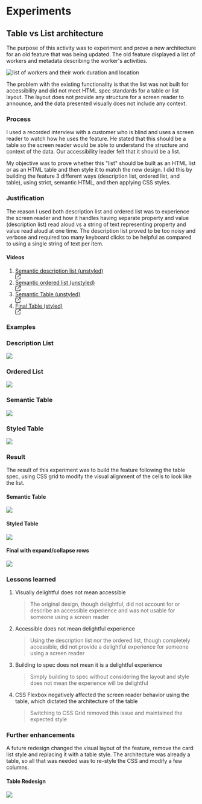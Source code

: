 # Experiments

## Table vs List architecture
The purpose of this activity was to experiment and prove a new architecture for an old feature that was being updated. The old feature displayed a list of workers and metadata describing the worker's activities.

<img src="../assets/images/table_or_list_orig.png" alt="list of workers and their work duration and location">

The problem with the existing functionality is that the list was not built for accessibility and did not meet HTML spec standards for a table or list layout. The layout does not provide any structure for a screen reader to announce, and the data presented visually does not include any context.

### Process

I used a recorded interview with a customer who is blind and uses a screen reader to watch how he uses the feature. He stated that this should be a table so the screen reader would be able to understand the structure and context of the data. Our accessibility leader felt that it should be a list.

My objective was to prove whether this "list" should be built as an HTML list or as an HTML table and then style it to match the new design. I did this by building the feature 3 different ways (description list, ordered list, and table), using strict, semantic HTML, and then applying CSS styles.

### Justification

The reason I used both description list and ordered list was to experience the screen reader and how it handles having separate property and value (description list) read aloud vs a string of text representing property and value read aloud at one time. The description list proved to be too noisy and verbose and required too many keyboard clicks to be helpful as compared to using a single string of text per item.

#### Videos

<ol>
    <li>
        <a href="https://drive.google.com/file/d/14qXV-1mY35f_3RBqDuY8rbHjw_FKeZj9/view?usp=sharing" target="_blank">Semantic description list (unstyled)</a>
        <div class="open-in-new-window-icon">
            <!-- arrow-up-right-from-square icon by Free Icons (https://free-icons.github.io/free-icons/) -->
            <svg xmlns="http://www.w3.org/2000/svg" height="1em" fill="currentColor" viewBox="0 0 512 512">
                <path d="M 304 24 Q 306 46 328 48 L 430 48 L 430 48 L 207 271 L 207 271 Q 193 288 207 305 Q 224 319 241 305 L 464 82 L 464 82 L 464 184 L 464 184 Q 466 206 488 208 Q 510 206 512 184 L 512 24 L 512 24 Q 510 2 488 0 L 328 0 L 328 0 Q 306 2 304 24 L 304 24 Z M 72 32 Q 41 33 21 53 L 21 53 L 21 53 Q 1 73 0 104 L 0 440 L 0 440 Q 1 471 21 491 Q 41 511 72 512 L 408 512 L 408 512 Q 439 511 459 491 Q 479 471 480 440 L 480 312 L 480 312 Q 478 290 456 288 Q 434 290 432 312 L 432 440 L 432 440 Q 430 462 408 464 L 72 464 L 72 464 Q 50 462 48 440 L 48 104 L 48 104 Q 50 82 72 80 L 200 80 L 200 80 Q 222 78 224 56 Q 222 34 200 32 L 72 32 L 72 32 Z" />
            </svg>
        </div>
    </li>
    <li>
        <a href="https://drive.google.com/file/d/1DKvfOHJ8Oexj1W0kCi5EgQFlZ_2Hz035/view?usp=sharing" target="_blank">Semantic ordered list (unstyled)</a>
        <div class="open-in-new-window-icon">
            <!-- arrow-up-right-from-square icon by Free Icons (https://free-icons.github.io/free-icons/) -->
            <svg xmlns="http://www.w3.org/2000/svg" height="1em" fill="currentColor" viewBox="0 0 512 512">
                <path d="M 304 24 Q 306 46 328 48 L 430 48 L 430 48 L 207 271 L 207 271 Q 193 288 207 305 Q 224 319 241 305 L 464 82 L 464 82 L 464 184 L 464 184 Q 466 206 488 208 Q 510 206 512 184 L 512 24 L 512 24 Q 510 2 488 0 L 328 0 L 328 0 Q 306 2 304 24 L 304 24 Z M 72 32 Q 41 33 21 53 L 21 53 L 21 53 Q 1 73 0 104 L 0 440 L 0 440 Q 1 471 21 491 Q 41 511 72 512 L 408 512 L 408 512 Q 439 511 459 491 Q 479 471 480 440 L 480 312 L 480 312 Q 478 290 456 288 Q 434 290 432 312 L 432 440 L 432 440 Q 430 462 408 464 L 72 464 L 72 464 Q 50 462 48 440 L 48 104 L 48 104 Q 50 82 72 80 L 200 80 L 200 80 Q 222 78 224 56 Q 222 34 200 32 L 72 32 L 72 32 Z" />
            </svg>
        </div>
    </li>
    <li>
        <a href="https://drive.google.com/file/d/1sWE4BQ752GY3LWBaN19Ym0NjyyqXE5Ym/view?usp=sharing" target="_blank">Semantic Table (unstyled)</a>
        <div class="open-in-new-window-icon">
            <!-- arrow-up-right-from-square icon by Free Icons (https://free-icons.github.io/free-icons/) -->
            <svg xmlns="http://www.w3.org/2000/svg" height="1em" fill="currentColor" viewBox="0 0 512 512">
                <path d="M 304 24 Q 306 46 328 48 L 430 48 L 430 48 L 207 271 L 207 271 Q 193 288 207 305 Q 224 319 241 305 L 464 82 L 464 82 L 464 184 L 464 184 Q 466 206 488 208 Q 510 206 512 184 L 512 24 L 512 24 Q 510 2 488 0 L 328 0 L 328 0 Q 306 2 304 24 L 304 24 Z M 72 32 Q 41 33 21 53 L 21 53 L 21 53 Q 1 73 0 104 L 0 440 L 0 440 Q 1 471 21 491 Q 41 511 72 512 L 408 512 L 408 512 Q 439 511 459 491 Q 479 471 480 440 L 480 312 L 480 312 Q 478 290 456 288 Q 434 290 432 312 L 432 440 L 432 440 Q 430 462 408 464 L 72 464 L 72 464 Q 50 462 48 440 L 48 104 L 48 104 Q 50 82 72 80 L 200 80 L 200 80 Q 222 78 224 56 Q 222 34 200 32 L 72 32 L 72 32 Z" />
            </svg>
        </div>
    </li>
    <li>
        <a href="https://drive.google.com/file/d/1C0A5lnI6yVoTdY-TwUvW-YPLyi16QsO4/view?usp=sharing" target="_blank">Final Table (styled)</a>
        <div class="open-in-new-window-icon">
            <!-- arrow-up-right-from-square icon by Free Icons (https://free-icons.github.io/free-icons/) -->
            <svg xmlns="http://www.w3.org/2000/svg" height="1em" fill="currentColor" viewBox="0 0 512 512">
                <path d="M 304 24 Q 306 46 328 48 L 430 48 L 430 48 L 207 271 L 207 271 Q 193 288 207 305 Q 224 319 241 305 L 464 82 L 464 82 L 464 184 L 464 184 Q 466 206 488 208 Q 510 206 512 184 L 512 24 L 512 24 Q 510 2 488 0 L 328 0 L 328 0 Q 306 2 304 24 L 304 24 Z M 72 32 Q 41 33 21 53 L 21 53 L 21 53 Q 1 73 0 104 L 0 440 L 0 440 Q 1 471 21 491 Q 41 511 72 512 L 408 512 L 408 512 Q 439 511 459 491 Q 479 471 480 440 L 480 312 L 480 312 Q 478 290 456 288 Q 434 290 432 312 L 432 440 L 432 440 Q 430 462 408 464 L 72 464 L 72 464 Q 50 462 48 440 L 48 104 L 48 104 Q 50 82 72 80 L 200 80 L 200 80 Q 222 78 224 56 Q 222 34 200 32 L 72 32 L 72 32 Z" />
            </svg>
        </div>
    </li>
</ol>

### Examples

<div class="container-row">
    <div class="experiment-image-container">
        <h3>Description List</h3>
        <img src="../assets/images/description_list.png">
    </div>
    <div class="experiment-image-container">
        <h3>Ordered List</h3>
        <img src="../assets/images/ordered_list.png">
    </div>
    <div class="experiment-image-container">
        <h3>Semantic Table</h3>
        <img src="../assets/images/semantic_table.png">
    </div>
    <div class="experiment-image-container">
        <h3>Styled Table</h3>
        <img src="../assets/images/styled_table.png">
    </div>
</div>

### Result
The result of this experiment was to build the feature following the table spec, using CSS grid to modify the visual alignment of the cells to look like the list.

<div class="experiment-image-container">
    <h4>Semantic Table</h4>
    <img src="../assets/images/semantic_table.png">
</div>
<div class="experiment-image-container">
    <h4>Styled Table</h4>
    <img src="../assets/images/styled_table.png">
</div>
<div class="experiment-image-container">
    <h4>Final with expand/collapse rows</h4>
    <img src="../assets/images/table_or_list_final.png">
</div>

### Lessons learned
1. Visually delightful does not mean accessible
    > The original design, though delightful, did not account for or describe an accessible experience and was not usable for someone using a screen reader
2. Accessible does not mean delightful experience
    > Using the description list nor the ordered list, though completely accessible, did not provide a delightful experience for someone using a screen reader
3. Building to spec does not mean it is a delightful experience
    > Simply building to spec without considering the layout and style does not mean the experience will be delightful
4. CSS Flexbox negatively affected the screen reader behavior using the table, which dictated the architecture of the table
    > Switching to CSS Grid removed this issue and maintained the expected style

### Further enhancements

A future redesign changed the visual layout of the feature, remove the card list style and replacing it with a table style. The architecture was already a table, so all that was needed was to re-style the CSS and modify a few columns.

<div class="experiment-image-container">
    <h4>Table Redesign</h4>
    <img src="../assets/images/table_or_list_redesign.png">
</div>